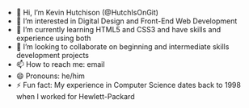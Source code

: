 - 👋 Hi, I’m Kevin Hutchison (@HutchIsOnGit)
- 👀 I’m interested in Digital Design and Front-End Web Development
- 🌱 I’m currently learning HTML5 and CSS3 and have skills and experience using both
- 💞️ I’m looking to collaborate on beginning and intermediate skills development projects
- 📫 How to reach me: email
- 😄 Pronouns: he/him
- ⚡ Fun fact: My experience in Computer Science dates back to 1998 when I worked for Hewlett-Packard

<!---
HutchIsOnGit/HutchIsOnGit is a ✨ special ✨ repository because its `README.md` (this file) appears on your GitHub profile.
You can click the Preview link to take a look at your changes.
--->
